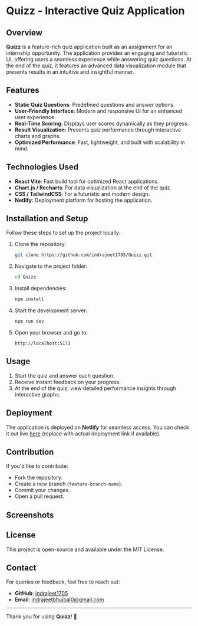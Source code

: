 # Quizz - Interactive Quiz Application

## Overview
**Quizz** is a feature-rich quiz application built as an assignment for an internship opportunity. The application provides an engaging and futuristic UI, offering users a seamless experience while answering quiz questions. At the end of the quiz, it features an advanced data visualization module that presents results in an intuitive and insightful manner.

## Features
- **Static Quiz Questions**: Predefined questions and answer options.
- **User-Friendly Interface**: Modern and responsive UI for an enhanced user experience.
- **Real-Time Scoring**: Displays user scores dynamically as they progress.
- **Result Visualization**: Presents quiz performance through interactive charts and graphs.
- **Optimized Performance**: Fast, lightweight, and built with scalability in mind.

## Technologies Used
- **React Vite**: Fast build tool for optimized React applications.
- **Chart.js / Recharts**: For data visualization at the end of the quiz.
- **CSS / TailwindCSS**: For a futuristic and modern design.
- **Netlify**: Deployment platform for hosting the application.

## Installation and Setup
Follow these steps to set up the project locally:

1. Clone the repository:
   ```sh
   git clone https://github.com/indrajeet1705/Quizz.git
   ```
2. Navigate to the project folder:
   ```sh
   cd Quizz
   ```
3. Install dependencies:
   ```sh
   npm install
   ```
4. Start the development server:
   ```sh
   npm run dev
   ```
5. Open your browser and go to:
   ```
   http://localhost:5173
   ```

## Usage
1. Start the quiz and answer each question.
2. Receive instant feedback on your progress.
3. At the end of the quiz, view detailed performance insights through interactive graphs.

## Deployment
The application is deployed on **Netlify** for seamless access. You can check it out live [here](#) (replace with actual deployment link if available).

## Contribution
If you'd like to contribute:
- Fork the repository.
- Create a new branch (`feature-branch-name`).
- Commit your changes.
- Open a pull request.

## Screenshots


## License
This project is open-source and available under the MIT License.

## Contact
For queries or feedback, feel free to reach out:
- **GitHub**: [indrajeet1705](https://github.com/indrajeet1705)
- **Email**: indrajeetbhujbal0@gmail.com

---
Thank you for using **Quizz**! 🚀

